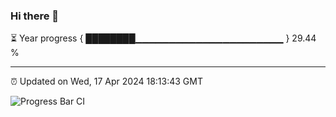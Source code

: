 ### Hi there 👋

⏳ Year progress { ████████▁▁▁▁▁▁▁▁▁▁▁▁▁▁▁▁▁▁▁▁▁▁ } 29.44 %

---

⏰ Updated on Wed, 17 Apr 2024 18:13:43 GMT

![Progress Bar CI](https://github.com/liununu/liununu/workflows/Progress%20Bar%20CI/badge.svg)
